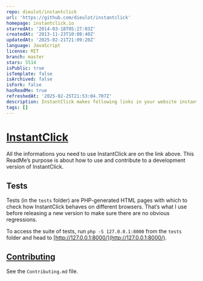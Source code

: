 ```yaml
---
repo: dieulot/instantclick
url: 'https://github.com/dieulot/instantclick'
homepage: instantclick.io
starredAt: '2014-03-18T05:27:03Z'
createdAt: '2013-11-23T10:08:40Z'
updatedAt: '2025-02-21T21:09:20Z'
language: JavaScript
license: MIT
branch: master
stars: 5514
isPublic: true
isTemplate: false
isArchived: false
isFork: false
hasReadMe: true
refreshedAt: '2025-02-25T21:53:04.707Z'
description: InstantClick makes following links in your website instant.
tags: []
---
```


# [InstantClick](http://instantclick.io/)

All the informations you need to use InstantClick are on the link above. This ReadMe’s purpose is about how to use and contribute to a development version of InstantClick.

## Tests

Tests (in the `tests` folder) are PHP-generated HTML pages with which to check how InstantClick behaves on different browsers. That’s what I use before releasing a new version to make sure there are no obvious regressions.

To access the suite of tests, run `php -S 127.0.0.1:8000` from the `tests` folder and head to [http://127.0.0.1:8000/](http://127.0.0.1:8000/).

## [Contributing](Contributing.md)

See the `Contributing.md` file.
